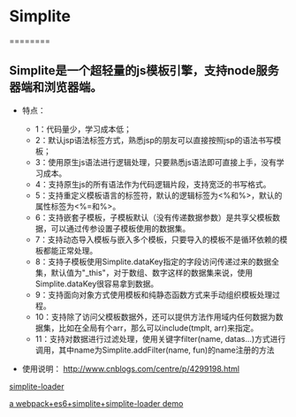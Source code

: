 # Simplite
========
## Simplite是一个超轻量的js模板引擎，支持node服务器端和浏览器端。
- 特点：
    - 1：代码量少，学习成本低；
    - 2：默认jsp语法标签方式，熟悉jsp的朋友可以直接按照jsp的语法书写模板；
    - 3：使用原生js语法进行逻辑处理，只要熟悉js语法即可直接上手，没有学习成本。
    - 4：支持原生js的所有语法作为代码逻辑片段，支持宽泛的书写格式。
    - 5：支持重定义模板语言的标签符，默认的逻辑标签为<%和%>，默认的属性标签为<%=和%>。
    - 6：支持嵌套子模板，子模板默认（没有传递数据参数）是共享父模板数据，可以通过传参设置子模板使用的数据集。
    - 7：支持动态导入模板与嵌入多个模板，只要导入的模板不是循环依赖的模板都能正常处理。
    - 8：支持子模板使用Simplite.dataKey指定的字段访问传递过来的数据全集，默认值为"_this"，对于数组、数字这样的数据集来说，使用Simplite.dataKey很容易拿到数据。
    - 9：支持面向对象方式使用模板和纯静态函数方式来手动组织模板处理过程。
    - 10：支持除了访问父模板数据外，还可以提供方法作用域内任何数据为数据集，比如在全局有个arr，那么可以include(tmplt, arr)来指定。
    - 11：支持对数据进行过滤处理，使用关键字filter(name, datas...)方式进行调用，其中name为Simplite.addFilter(name, fun)的name注册的方法
    
- 使用说明：
    http://www.cnblogs.com/centre/p/4299198.html


[simplite-loader](https://github.com/zhangshaolong/simplite-loader "simplite loader")

[a webpack+es6+simplite+simplite-loader demo](https://github.com/zhangshaolong/scaffold "scaffold")

